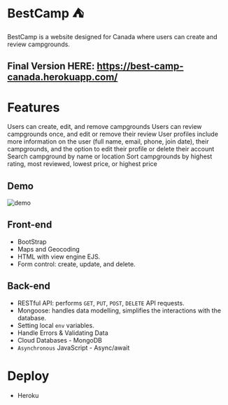  BestCamp :tent:
 =
 BestCamp is a website designed for Canada where users can create and review campgrounds.
 ## Final Version HERE: https://best-camp-canada.herokuapp.com/
 # Features
 Users can create, edit, and remove campgrounds
Users can review campgrounds once, and edit or remove their review
User profiles include more information on the user (full name, email, phone, join date), their campgrounds, and the option to edit their profile or delete their account
Search campground by name or location
Sort campgrounds by highest rating, most reviewed, lowest price, or highest price


## Demo
![demo](https://github.com/Dwightu/BestCamp/blob/master/public/photos/BestCamp.jpg)

## Front-end
* BootStrap
* Maps and Geocoding
* HTML with view engine EJS.
* Form control: create, update, and delete.



## Back-end
* RESTful API: performs `GET`, `PUT`, `POST`, `DELETE` API requests.
* Mongoose: handles data modelling, simplifies the interactions with the database.
* Setting local `env` variables.
* Handle Errors & Validating Data
* Cloud Databases - MongoDB
* `Asynchronous` JavaScript - Async/await



# Deploy
* Heroku
